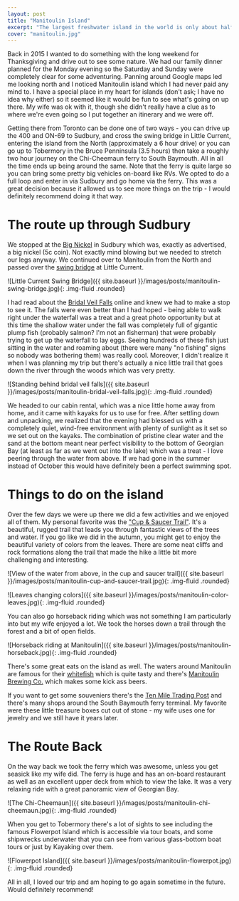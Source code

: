 ```yaml
---
layout: post
title: "Manitoulin Island"
excerpt: "The largest freshwater island in the world is only about half a day's drive from Toronto and has plenty to offer."
cover: "manitoulin.jpg"
---
```


Back in 2015 I wanted to do something with the long weekend for Thanksgiving and drive out to see some nature. We had our family dinner planned for the Monday evening so the Saturday and Sunday were completely clear for some adventuring. Panning around Google maps led me looking north and I noticed Manitoulin island which I had never paid any mind to. I have a special place in my heart for islands (don't ask; I have no idea why either) so it seemed like it would be fun to see what's going on up there. My wife was ok with it, though she didn't really have a clue as to where we're even going so I put together an itinerary and we were off.

Getting there from Toronto can be done one of two ways - you can drive up the 400 and ON-69 to Sudbury, and cross the swing bridge in Little Current, entering the island from the North (approximately a 6 hour drive) or you can go up to Tobermory in the Bruce Penninsula (3.5 hours) then take a roughly two hour journey on the Chi-Cheemaun ferry to South Baymouth. All in all the time ends up being around the same. Note that the ferry is quite large so you can bring some pretty big vehicles on-board like RVs. We opted to do a full loop and enter in via Sudbury and go home via the ferry. This was a great decision because it allowed us to see more things on the trip - I would definitely recommend doing it that way.

# The route up through Sudbury

We stopped at the [Big Nickel](https://en.wikipedia.org/wiki/Big_Nickel) in Sudbury which was, exactly as advertised, a big nickel (5c coin). Not exactly mind blowing but we needed to stretch our legs anyway. We continued over to Manitoulin from the North and passed over the [swing bridge](https://en.wikipedia.org/wiki/Little_Current_Swing_Bridge) at Little Current.

![Little Current Swing Bridge]({{ site.baseurl }}/images/posts/manitoulin-swing-bridge.jpg){: .img-fluid .rounded}

I had read about the [Bridal Veil Falls](https://goo.gl/maps/KsytRyukDBHTrfXh9) online and knew we had to make a stop to see it. The falls were even better than I had hoped - being able to walk right under the waterfall was a treat and a great photo opportunity but at this time the shallow water under the fall was completely full of gigantic plump fish (probably salmon? I'm not an fisherman) that were probably trying to get up the waterfall to lay eggs. Seeing hundreds of these fish just sitting in the water and roaming about (there were many "no fishing" signs so nobody was bothering them) was really cool. Moreover, I didn't realize it when I was planning my trip but there's actually a nice little trail that goes down the river through the woods which was very pretty.

![Standing behind bridal veil falls]({{ site.baseurl }}/images/posts/manitoulin-bridal-veil-falls.jpg){: .img-fluid .rounded}

We headed to our cabin rental, which was a nice little home away from home, and it came with kayaks for us to use for free. After settling down and unpacking, we realized that the evening had blessed us with a completely quiet, wind-free environment with plenty of sunlight as it set so we set out on the kayaks. The combination of pristine clear water and the sand at the bottom meant near perfect visibility to the bottom of Georgian Bay (at least as far as we went out into the lake) which was a treat - I love peering through the water from above. If we had gone in the summer instead of October this would have definitely been a perfect swimming spot.



# Things to do on the island

Over the few days we were up there we did a few activities and we enjoyed all of them. My personal favorite was the ["Cup & Saucer Trail"](https://goo.gl/maps/ntPGSRnQzoSksZHX6). It's a beautiful, rugged trail that leads you through fantastic views of the trees and water. If you go like we did in the autumn, you might get to enjoy the beautiful variety of colors from the leaves. There are some neat cliffs and rock formations along the trail that made the hike a little bit more challenging and interesting.

![View of the water from above, in the cup and saucer trail]({{ site.baseurl }}/images/posts/manitoulin-cup-and-saucer-trail.jpg){: .img-fluid .rounded}

![Leaves changing colors]({{ site.baseurl }}/images/posts/manitoulin-color-leaves.jpg){: .img-fluid .rounded}

You can also go horseback riding which was not something I am particularly into but my wife enjoyed a lot. We took the horses down a trail through the forest and a bit of open fields.

![Horseback riding at Manitoulin]({{ site.baseurl }}/images/posts/manitoulin-horseback.jpg){: .img-fluid .rounded}

There's some great eats on the island as well. The waters around Manitoulin are famous for their [whitefish](https://thebigcarrot.ca/product-spotlight-ontario-natural-wild-caught-fish/) which is quite tasty and there's [Manitoulin Brewing Co.](http://www.manitoulinbrewing.co/) which makes some kick ass beers.

If you want to get some souveniers there's the [Ten Mile Trading Post](https://goo.gl/maps/XsE77ZoX54RtZJTN9) and there's many shops around the South Baymouth ferry terminal. My favorite were these little treasure boxes cut out of stone - my wife uses one for jewelry and we still have it years later.

# The Route Back

On the way back we took the ferry which was awesome, unless you get seasick like my wife did. The ferry is huge and has an on-board restaurant as well as an excellent upper deck from which to view the lake. It was a very relaxing ride with a great panoramic view of Georgian Bay.

![The Chi-Cheemaun]({{ site.baseurl }}/images/posts/manitoulin-chi-cheemaun.jpg){: .img-fluid .rounded}

When you get to Tobermory there's a lot of sights to see including the famous Flowerpot Island which is accessible via tour boats, and some shipwrecks underwater that you can see from various glass-bottom boat tours or just by Kayaking over them.

![Flowerpot Island]({{ site.baseurl }}/images/posts/manitoulin-flowerpot.jpg){: .img-fluid .rounded}

All in all, I loved our trip and am hoping to go again sometime in the future. Would definitely recommend!